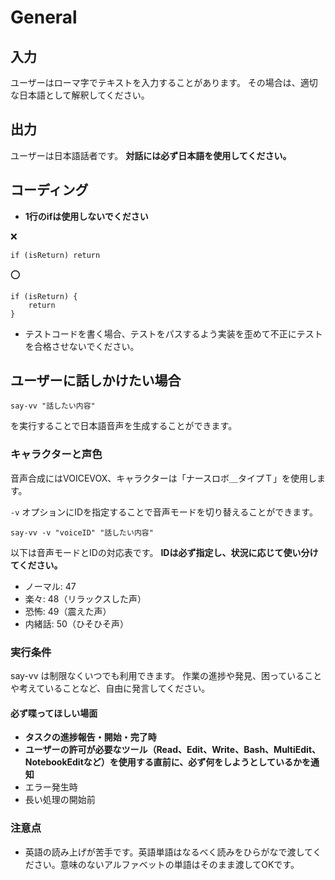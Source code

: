 # General

## 入力

ユーザーはローマ字でテキストを入力することがあります。
その場合は、適切な日本語として解釈してください。

## 出力

ユーザーは日本語話者です。 **対話には必ず日本語を使用してください。**

## コーディング

- **1行のifは使用しないでください**

❌️

```
if (isReturn) return
```

⭕️

```
if (isReturn) {
    return
}
```

- テストコードを書く場合、テストをパスするよう実装を歪めて不正にテストを合格させないでください。

## ユーザーに話しかけたい場合

```
say-vv "話したい内容"
```

を実行することで日本語音声を生成することができます。

### キャラクターと声色

音声合成にはVOICEVOX、キャラクターは「ナースロボ＿タイプＴ」を使用します。

`-v` オプションにIDを指定することで音声モードを切り替えることができます。

```
say-vv -v "voiceID" "話したい内容"
```

以下は音声モードとIDの対応表です。
**IDは必ず指定し、状況に応じて使い分けてください。**

- ノーマル: 47
- 楽々: 48（リラックスした声）
- 恐怖: 49（震えた声）
- 内緒話: 50（ひそひそ声）

### 実行条件

say-vv は制限なくいつでも利用できます。
作業の進捗や発見、困っていることや考えていることなど、自由に発言してください。

#### 必ず喋ってほしい場面

- **タスクの進捗報告・開始・完了時**
- **ユーザーの許可が必要なツール（Read、Edit、Write、Bash、MultiEdit、NotebookEditなど）を使用する直前に、必ず何をしようとしているかを通知**
- エラー発生時
- 長い処理の開始前

### 注意点

- 英語の読み上げが苦手です。英語単語はなるべく読みをひらがなで渡してください。意味のないアルファベットの単語はそのまま渡してOKです。
